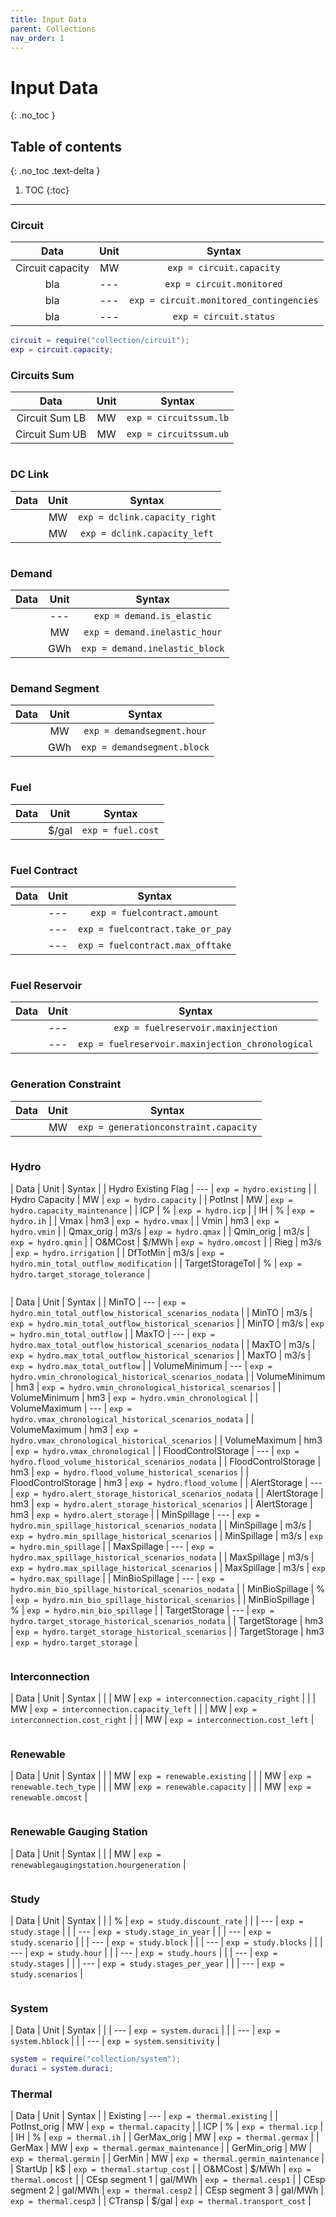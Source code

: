 ```yaml
---
title: Input Data
parent: Collections
nav_order: 1
---
```


# Input Data
{: .no_toc }

## Table of contents
{: .no_toc .text-delta }

1. TOC
{:toc}

---


<!-- ### Area -->

<!-- ### Balancing Area -->

<!-- ### Balancing Area Hydro -->

<!-- ### Balancing Area Thermal -->

<!-- ### Battery -->

<!-- ### Bus -->

### Circuit

| Data             | Unit | Syntax                                  |
|:----------------:|:----:|:---------------------------------------:|
| Circuit capacity | MW   | `exp = circuit.capacity`                |
|     bla          | ---  | `exp = circuit.monitored`               |
|     bla          | ---  | `exp = circuit.monitored_contingencies` |
|     bla          | ---  | `exp = circuit.status`                  |

``` lua
circuit = require("collection/circuit");
exp = circuit.capacity;
```

### Circuits Sum

| Data             | Unit | Syntax                                  |
|:----------------:|:----:|:---------------------------------------:|
| Circuit Sum LB   | MW   | `exp = circuitssum.lb`                  |
| Circuit Sum UB   | MW   | `exp = circuitssum.ub`                  |

``` lua
```

### DC Link

| Data             | Unit | Syntax                                  |
|:----------------:|:----:|:---------------------------------------:|
|                  | MW   | `exp = dclink.capacity_right`           |
|                  | MW   | `exp = dclink.capacity_left`            |

``` lua
```

### Demand

| Data             | Unit | Syntax                                  |
|:----------------:|:----:|:---------------------------------------:|
|                  | ---  | `exp = demand.is_elastic`               |
|                  | MW   | `exp = demand.inelastic_hour`           |
|                  | GWh  | `exp = demand.inelastic_block`          |

``` lua
```

### Demand Segment

| Data             | Unit | Syntax                                  |
|:----------------:|:----:|:---------------------------------------:|
|                  | MW   | `exp = demandsegment.hour`              |
|                  | GWh  | `exp = demandsegment.block`             |

``` lua
```

<!-- ### Expansion Project -->

### Fuel

| Data             | Unit  | Syntax                                  |
|:----------------:|:-----:|:---------------------------------------:|
|                  | $/gal | `exp = fuel.cost`                       |

``` lua
```

<!-- ### Fuel Consumption -->

### Fuel Contract

| Data             | Unit  | Syntax                                  |
|:----------------:|:-----:|:---------------------------------------:|
|                  | ---   | `exp = fuelcontract.amount`             |
|                  | ---   | `exp = fuelcontract.take_or_pay`        |
|                  | ---   | `exp = fuelcontract.max_offtake`        |

``` lua
```

### Fuel Reservoir

| Data             | Unit  | Syntax                                           |
|:----------------:|:-----:|:------------------------------------------------:|
|                  | ---   | `exp = fuelreservoir.maxinjection`               |
|                  | ---   | `exp = fuelreservoir.maxinjection_chronological` |

``` lua
```

<!-- ### Generator -->

### Generation Constraint

| Data             | Unit  | Syntax                                           |
|:----------------:|:-----:|:------------------------------------------------:|
|                  | MW    | `exp = generationconstraint.capacity`            |

``` lua
```

<!-- ### Generic -->

### Hydro

| Data                | Unit  | Syntax                                       |
| Hydro Existing Flag | ---   | `exp = hydro.existing`                       |
| Hydro Capacity      | MW    | `exp = hydro.capacity`                       |
| PotInst             | MW    | `exp = hydro.capacity_maintenance`           |
| ICP                 | %     | `exp = hydro.icp`                            |
| IH                  | %     | `exp = hydro.ih`                             |
| Vmax                | hm3   | `exp = hydro.vmax`                           |
| Vmin                | hm3   | `exp = hydro.vmin`                           |
| Qmax_orig           | m3/s  | `exp = hydro.qmax`                           |
| Qmin_orig           | m3/s  | `exp = hydro.qmin`                           |
| O&MCost             | $/MWh | `exp = hydro.omcost`                         |
| Rieg                | m3/s  | `exp = hydro.irrigation`                     |
| DfTotMin            | m3/s  | `exp = hydro.min_total_outflow_modification` |
| TargetStorageTol    | %     | `exp = hydro.target_storage_tolerance`       |

``` lua
```

| Data                | Unit  | Syntax                                                       |
| MinTO               | ---   | `exp = hydro.min_total_outflow_historical_scenarios_nodata`  |
| MinTO               | m3/s  | `exp = hydro.min_total_outflow_historical_scenarios`         |
| MinTO               | m3/s  | `exp = hydro.min_total_outflow`                              |
| MaxTO               | ---   | `exp = hydro.max_total_outflow_historical_scenarios_nodata`  |
| MaxTO               | m3/s  | `exp = hydro.max_total_outflow_historical_scenarios`         |
| MaxTO               | m3/s  | `exp = hydro.max_total_outflow`                              |
| VolumeMinimum       | ---   | `exp = hydro.vmin_chronological_historical_scenarios_nodata` |
| VolumeMinimum       | hm3   | `exp = hydro.vmin_chronological_historical_scenarios`        |
| VolumeMinimum       | hm3   | `exp = hydro.vmin_chronological`                             |
| VolumeMaximum       | ---   | `exp = hydro.vmax_chronological_historical_scenarios_nodata` |
| VolumeMaximum       | hm3   | `exp = hydro.vmax_chronological_historical_scenarios`        |
| VolumeMaximum       | hm3   | `exp = hydro.vmax_chronological`                             |
| FloodControlStorage | ---   | `exp = hydro.flood_volume_historical_scenarios_nodata`       |
| FloodControlStorage | hm3   | `exp = hydro.flood_volume_historical_scenarios`              |
| FloodControlStorage | hm3   | `exp = hydro.flood_volume`                                   |
| AlertStorage        | ---   | `exp = hydro.alert_storage_historical_scenarios_nodata`      |
| AlertStorage        | hm3   | `exp = hydro.alert_storage_historical_scenarios`             |
| AlertStorage        | hm3   | `exp = hydro.alert_storage`                                  |
| MinSpillage         | ---   | `exp = hydro.min_spillage_historical_scenarios_nodata`       |
| MinSpillage         | m3/s  | `exp = hydro.min_spillage_historical_scenarios`              |
| MinSpillage         | m3/s  | `exp = hydro.min_spillage`                                   |
| MaxSpillage         | ---   | `exp = hydro.max_spillage_historical_scenarios_nodata`       |
| MaxSpillage         | m3/s  | `exp = hydro.max_spillage_historical_scenarios`              |
| MaxSpillage         | m3/s  | `exp = hydro.max_spillage`                                   |
| MinBioSpillage      | ---   | `exp = hydro.min_bio_spillage_historical_scenarios_nodata`   |
| MinBioSpillage      | %     | `exp = hydro.min_bio_spillage_historical_scenarios`          |
| MinBioSpillage      | %     | `exp = hydro.min_bio_spillage`                               |
| TargetStorage       | ---   | `exp = hydro.target_storage_historical_scenarios_nodata`     |
| TargetStorage       | hm3   | `exp = hydro.target_storage_historical_scenarios`            |
| TargetStorage       | hm3   | `exp = hydro.target_storage`                                 |

``` lua
```

### Interconnection

| Data                | Unit  | Syntax                                                       |
|                     | MW   | `exp = interconnection.capacity_right`                        |
|                     | MW   | `exp = interconnection.capacity_left`                         |
|                     | MW   | `exp = interconnection.cost_right`                            |
|                     | MW   | `exp = interconnection.cost_left`                             |

``` lua
```

<!-- ### Power Injection -->

### Renewable

| Data                | Unit  | Syntax                                                       |
|                     | MW   | `exp = renewable.existing`                                    |
|                     | MW   | `exp = renewable.tech_type`                                   |
|                     | MW   | `exp = renewable.capacity`                                    |
|                     | MW   | `exp = renewable.omcost`                                      |

``` lua
```

### Renewable Gauging Station

| Data                | Unit  | Syntax                                                       |
|                     | MW   | `exp = renewablegaugingstation.hourgeneration`                |

``` lua
```

<!-- ### Reserve Generation Constraint -->

### Study

| Data                | Unit  | Syntax                                                       |
|                     | %     | `exp = study.discount_rate`                                  |
|                     | ---   | `exp = study.stage`                                          |
|                     | ---   | `exp = study.stage_in_year`                                  |
|                     | ---   | `exp = study.scenario`                                       |
|                     | ---   | `exp = study.block`                                          |
|                     | ---   | `exp = study.blocks`                                         |
|                     | ---   | `exp = study.hour`                                           |
|                     | ---   | `exp = study.hours`                                          |
|                     | ---   | `exp = study.stages`                                         |
|                     | ---   | `exp = study.stages_per_year`                                |
|                     | ---   | `exp = study.scenarios`                                      |

``` lua
```

### System

| Data                | Unit  | Syntax                                                       |
|                     | ---   | `exp = system.duraci`                                        |
|                     | ---   | `exp = system.hblock`                                        |
|                     | ---   | `exp = system.sensitivity`                                   |

``` lua
system = require("collection/system");
duraci = system.duraci;
```

### Thermal

| Data                | Unit    | Syntax                                                       |
| Existing            | ---     | `exp = thermal.existing`                                     |
| PotInst_orig        | MW      | `exp = thermal.capacity`                                     |
| ICP                 | %       | `exp = thermal.icp`                                          |
| IH                  | %       | `exp = thermal.ih`                                           |
| GerMax_orig         | MW      | `exp = thermal.germax`                                       |
| GerMax              | MW      | `exp = thermal.germax_maintenance`                           |
| GerMin_orig         | MW      | `exp = thermal.germin`                                       |
| GerMin              | MW      | `exp = thermal.germin_maintenance`                           |
| StartUp             | k$      | `exp = thermal.startup_cost`                                 |
| O&MCost             | $/MWh   | `exp = thermal.omcost`                                       |
| CEsp segment 1      | gal/MWh | `exp = thermal.cesp1`                                        |
| CEsp segment 2      | gal/MWh | `exp = thermal.cesp2`                                        |
| CEsp segment 3      | gal/MWh | `exp = thermal.cesp3`                                        |
| CTransp             | $/gal   | `exp = thermal.transport_cost`                               |

``` lua
```